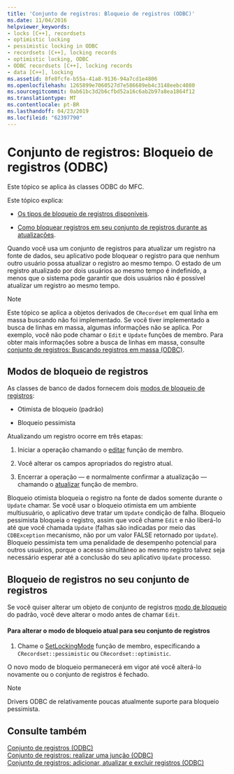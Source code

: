 ```yaml
---
title: 'Conjunto de registros: Bloqueio de registros (ODBC)'
ms.date: 11/04/2016
helpviewer_keywords:
- locks [C++], recordsets
- optimistic locking
- pessimistic locking in ODBC
- recordsets [C++], locking records
- optimistic locking, ODBC
- ODBC recordsets [C++], locking records
- data [C++], locking
ms.assetid: 8fe8fcfe-b55a-41a8-9136-94a7cd1e4806
ms.openlocfilehash: 1265899e7060527d7e586689eb4c3148eebc4080
ms.sourcegitcommit: 0ab61bc3d2b6cfbd52a16c6ab2b97a8ea1864f12
ms.translationtype: MT
ms.contentlocale: pt-BR
ms.lasthandoff: 04/23/2019
ms.locfileid: "62397790"
---
```

# <a name="recordset-locking-records-odbc"></a>Conjunto de registros: Bloqueio de registros (ODBC)

Este tópico se aplica às classes ODBC do MFC.

Este tópico explica:

- [Os tipos de bloqueio de registros disponíveis](#_core_record.2d.locking_modes).

- [Como bloquear registros em seu conjunto de registros durante as atualizações](#_core_locking_records_in_your_recordset).

Quando você usa um conjunto de registros para atualizar um registro na fonte de dados, seu aplicativo pode bloquear o registro para que nenhum outro usuário possa atualizar o registro ao mesmo tempo. O estado de um registro atualizado por dois usuários ao mesmo tempo é indefinido, a menos que o sistema pode garantir que dois usuários não é possível atualizar um registro ao mesmo tempo.

> [!NOTE]
>  Este tópico se aplica a objetos derivados de `CRecordset` em qual linha em massa buscando não foi implementado. Se você tiver implementado a busca de linhas em massa, algumas informações não se aplica. Por exemplo, você não pode chamar o `Edit` e `Update` funções de membro. Para obter mais informações sobre a busca de linhas em massa, consulte [conjunto de registros: Buscando registros em massa (ODBC)](../../data/odbc/recordset-fetching-records-in-bulk-odbc.md).

##  <a name="_core_record.2d.locking_modes"></a> Modos de bloqueio de registros

As classes de banco de dados fornecem dois [modos de bloqueio de registros](../../mfc/reference/crecordset-class.md#setlockingmode):

- Otimista de bloqueio (padrão)

- Bloqueio pessimista

Atualizando um registro ocorre em três etapas:

1. Iniciar a operação chamando o [editar](../../mfc/reference/crecordset-class.md#edit) função de membro.

1. Você alterar os campos apropriados do registro atual.

1. Encerrar a operação — e normalmente confirmar a atualização — chamando o [atualizar](../../mfc/reference/crecordset-class.md#update) função de membro.

Bloqueio otimista bloqueia o registro na fonte de dados somente durante o `Update` chamar. Se você usar o bloqueio otimista em um ambiente multiusuário, o aplicativo deve tratar um `Update` condição de falha. Bloqueio pessimista bloqueia o registro, assim que você chame `Edit` e não liberá-lo até que você chamada `Update` (falhas são indicadas por meio das `CDBException` mecanismo, não por um valor FALSE retornado por `Update`). Bloqueio pessimista tem uma penalidade de desempenho potencial para outros usuários, porque o acesso simultâneo ao mesmo registro talvez seja necessário esperar até a conclusão do seu aplicativo `Update` processo.

##  <a name="_core_locking_records_in_your_recordset"></a> Bloqueio de registros no seu conjunto de registros

Se você quiser alterar um objeto de conjunto de registros [modo de bloqueio](#_core_record.2d.locking_modes) do padrão, você deve alterar o modo antes de chamar `Edit`.

#### <a name="to-change-the-current-locking-mode-for-your-recordset"></a>Para alterar o modo de bloqueio atual para seu conjunto de registros

1. Chame o [SetLockingMode](../../mfc/reference/crecordset-class.md#setlockingmode) função de membro, especificando a `CRecordset::pessimistic` ou `CRecordset::optimistic`.

O novo modo de bloqueio permanecerá em vigor até você alterá-lo novamente ou o conjunto de registros é fechado.

> [!NOTE]
>  Drivers ODBC de relativamente poucas atualmente suporte para bloqueio pessimista.

## <a name="see-also"></a>Consulte também

[Conjunto de registros (ODBC)](../../data/odbc/recordset-odbc.md)<br/>
[Conjunto de registros: realizar uma junção (ODBC)](../../data/odbc/recordset-performing-a-join-odbc.md)<br/>
[Conjunto de registros: adicionar, atualizar e excluir registros (ODBC)](../../data/odbc/recordset-adding-updating-and-deleting-records-odbc.md)